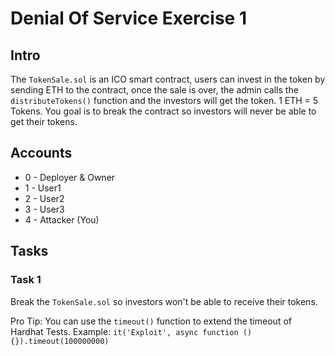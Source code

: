 # Denial Of Service Exercise 1

## Intro
The `TokenSale.sol` is an ICO smart contract, users can invest in the token by sending ETH to the contract, once the sale is over, the admin calls the `distributeTokens()` function and the investors will get the token.
1 ETH = 5 Tokens.
You goal is to break the contract so investors will never be able to get their tokens.

## Accounts
* 0 - Deployer & Owner
* 1 - User1
* 2 - User2 
* 3 - User3
* 4 - Attacker (You)

## Tasks

### Task 1
Break the `TokenSale.sol` so investors won't be able to receive their tokens.

Pro Tip: You can use the `timeout()` function to extend the timeout of Hardhat Tests.
Example: `it('Exploit', async function () {}).timeout(100000000)`
